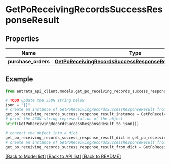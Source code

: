 # GetPoReceivingRecordsSuccessResponseResult


## Properties

Name | Type | Description | Notes
------------ | ------------- | ------------- | -------------
**purchase_orders** | [**GetPoReceivingRecordsSuccessResponseResultPurchaseOrders**](GetPoReceivingRecordsSuccessResponseResultPurchaseOrders.md) |  | [optional] 

## Example

```python
from entrata_api_client.models.get_po_receiving_records_success_response_result import GetPoReceivingRecordsSuccessResponseResult

# TODO update the JSON string below
json = "{}"
# create an instance of GetPoReceivingRecordsSuccessResponseResult from a JSON string
get_po_receiving_records_success_response_result_instance = GetPoReceivingRecordsSuccessResponseResult.from_json(json)
# print the JSON string representation of the object
print(GetPoReceivingRecordsSuccessResponseResult.to_json())

# convert the object into a dict
get_po_receiving_records_success_response_result_dict = get_po_receiving_records_success_response_result_instance.to_dict()
# create an instance of GetPoReceivingRecordsSuccessResponseResult from a dict
get_po_receiving_records_success_response_result_from_dict = GetPoReceivingRecordsSuccessResponseResult.from_dict(get_po_receiving_records_success_response_result_dict)
```
[[Back to Model list]](../README.md#documentation-for-models) [[Back to API list]](../README.md#documentation-for-api-endpoints) [[Back to README]](../README.md)


